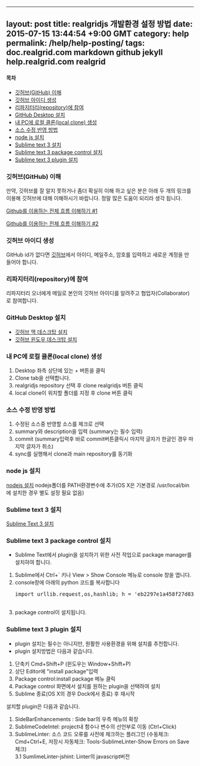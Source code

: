 
---
layout: post
title: realgridjs 개발환경 설정 방법
date: 2015-07-15 13:44:54 +9:00 GMT
category: help
permalink: /help/help-posting/
tags: doc.realgrid.com markdown github jekyll help.realgrid.com realgrid
---

#### 목차
* [깃허브(GitHub) 이해](#head1)
* [깃허브 아이디 생성](#head2)
* [리파지터리(repository)에 참여](#head3)
* [GitHub Desktop 설치](#head4)
* [내 PC에 로컬 클론(local clone) 생성](#head5)
* [소스 수정 반영 방법](#head6)
* [node js 설치](#head7)
* [Sublime text 3 설치](#head8)
* [Sublime text 3 package control 설치](#head9)
* [Sublime text 3 plugin 설치](#head10)

### <a name="head1"></a>깃허브(GitHub) 이해
만약, 깃허브를 잘 알지 못하거나 좀더 확실히 이해 하고 싶은 분은 아래 두 개의 링크를 이용해 깃허브에 대해 이해하시기 바랍니다. 정말 많은 도움이 되리라 생각 됩니다.

[Github를 이용하는 전체 흐름 이해하기 #1](http://blog.outsider.ne.kr/865)

[Github를 이용하는 전체 흐름 이해하기 #2](http://blog.outsider.ne.kr/866)

### <a name="head2"></a>깃허브 아이디 생성
GitHub id가 없다면 [깃허브](http://github.com)에서 아이디, 메일주소, 암호를 입력하고 새로운 계정을 만들어야 합니다.

### <a name="head3"></a>리파지터리(repository)에 참여
리파지터리 오너에게 메일로 본인의 깃허브 아이디를 알려주고 협업자(Collaborator)로 참여합니다.

### <a name="head4"></a>GitHub Desktop 설치
* [깃허브 맥 데스크탑 설치](https://mac.github.com/)
* [깃허브 윈도우 데스크탑 설치](https://windows.github.com/)

### <a name="head5"></a>내 PC에 로컬 클론(local clone) 생성
1. Desktop 좌측 상단에 있는 + 버튼을 클릭
2. Clone tab을 선택합니다.
3. realgridjs repository 선택 후 clone realgridjs 버튼 클릭
4. local clone이 위치할 폴더를 지정 후 clone 버튼 클릭

### <a name="head6"></a>소스 수정 반영 방법
1. 수정된 소스중 반영할 소스를 체크로 선택
2. summary와 description을 입력 (summary는 필수 입력)
2. commit (summary입력후 바로 commit버튼클릭시 마지막 글자가 한글인 경우 마지막 글자가 취소)
3. sync를 실행해서 clone과 main repository를 동기화

### <a name="head7"></a>node js 설치
[nodejs 설치](https://nodejs.org)
nodejs폴더를 PATH환경변수에 추가(OS X은 기본경로 /usr/local/bin에 설치한 경우 별도 설정 필요 없음)

### <a name="head6"></a>Sublime text 3 설치
[Sublime Text 3 설치](http://www.sublimetext.com/3)


### <a name="head7"></a>Sublime text 3 package control 설치
* Sublime Text에서 plugin을 설치하기 위한 사전 작업으로 package manager를 설치햐여 합니다.
1. Sublime에서 Ctrl+` 키나 View > Show Console 메뉴로 console 창을 엽니다.
2. console창에 아래의 python 코드를 복사합니다
    <pre>import urllib.request,os,hashlib; h = 'eb2297e1a458f27d836c04bb0cbaf282' + 'd0e7a3098092775ccb37ca9d6b2e4b7d'; pf = 'Package Control.sublime-package'; ipp = sublime.installed_packages_path(); urllib.request.install_opener( urllib.request.build_opener( urllib.request.ProxyHandler()) ); by = urllib.request.urlopen( 'http://packagecontrol.io/' + pf.replace(' ', '%20')).read(); dh = hashlib.sha256(by).hexdigest(); print('Error validating download (got %s instead of %s), please try manual install' % (dh, h)) if dh != h else open(os.path.join( ipp, pf), 'wb' ).write(by)
    </pre>
3. package control이 설치됩니다.

### <a name="head8"></a>Sublime text 3 plugin 설치
* plugin 설치는 필수는 아니지만, 원활한 사용환경을 위해 설치를 추천합니다. 
* plugin 설치방법은 다음과 같습니다.  

1. 단축키 Cmd+Shift+P (윈도우는 Window+Shift+P)  
2. 상단 Editor에 "install package"입력  
3. Package control:install package 메뉴 클릭  
4. Package control 화면에서 설치를 원하는 plugin을 선택하여 설치  
5. Sublime 종료(OS X의 경우 Dock에서 종료) 후 재시작   
  
설치할 plugin은 다음과 같습니다.  
1. SideBarEnhancements : Side bar의 우측 메뉴의 확장  
2. SublimeCodeIntel: project내 함수나 변수의 선언부로 이동 (Ctrl+Click)  
3. SublimeLinter: 소스 코드 오류를 사전에 체크하는 플러그인 (수동체크: Cmd+Ctrl+E, 저장시 자동체크: Tools-SublimeLinter-Show Errors on Save 체크)  
3.1 SumlimeLinter-jshint: Linter의 javascript버전
